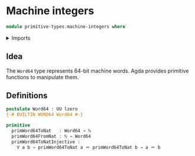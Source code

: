 # Machine integers

```agda
module primitive-types.machine-integers where
```

<details><summary>Imports</summary>

```agda
open import elementary-number-theory.natural-numbers

open import foundation.booleans
open import foundation.identity-types
open import foundation.maybe
open import primitive-types.strings
open import foundation.universe-levels
```

</details>

## Idea

The `Word64` type represents 64-bit machine words. Agda provides primitive
functions to manipulate them.

## Definitions

```agda
postulate Word64 : UU lzero
{-# BUILTIN WORD64 Word64 #-}

primitive
  primWord64ToNat   : Word64 → ℕ
  primWord64FromNat : ℕ → Word64
  primWord64ToNatInjective :
    ∀ a b → primWord64ToNat a ＝ primWord64ToNat b → a ＝ b
```
